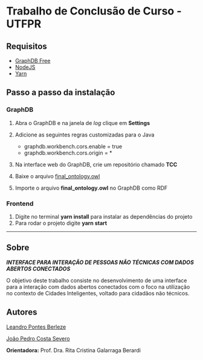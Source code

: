 # Trabalho de Conclusão de Curso - UTFPR
## Requisitos
- [GraphDB Free](https://graphdb.ontotext.com/)
- [NodeJS](https://nodejs.org/en)
- [Yarn](https://yarnpkg.com/)

## Passo a passo da instalação
### GraphDB
1. Abra o GraphDB e na janela de *log* clique em **Settings**
2.  Adicione as seguintes regras customizadas para o Java
    * graphdb.workbench.cors.enable = true
    * graphdb.workbench.cors.origin = *
 
3.  Na interface web do GraphDB, crie um repositório chamado **TCC**
4.  Baixe o arquivo [final_ontology.owl](https://github.com/LdrPontes/TCC/blob/main/ontologias/final_ontology.owl)
5.  Importe o arquivo **final_ontology.owl** no GraphDB como RDF

### Frontend
1. Digite no terminal **yarn install** para instalar as dependências do projeto
2. Para rodar o projeto digite **yarn start**

---
## Sobre

***INTERFACE PARA INTERAÇÃO DE PESSOAS NÃO TÉCNICAS COM DADOS ABERTOS CONECTADOS***

O objetivo deste trabalho consiste no desenvolvimento de uma interface para a
interação com dados abertos conectados com o foco na utilização no contexto de Cidades
Inteligentes, voltado para cidadãos não técnicos.

## Autores
[Leandro Pontes Berleze](https://www.linkedin.com/in/ldrpontes/)

[João Pedro Costa Severo](https://www.linkedin.com/in/joaopcostasevero/)

**Orientadora:** Prof. Dra. Rita Cristina Galarraga Berardi
